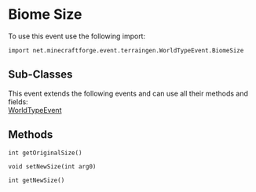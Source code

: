 # Biome Size

To use this event use the following import:
```groovy:no-line-numbers
import net.minecraftforge.event.terraingen.WorldTypeEvent.BiomeSize
```

## Sub-Classes
This event extends the following events and can use all their methods and fields: <br>
[WorldTypeEvent](index.md)

## Methods
```groovy:no-line-numbers
int getOriginalSize()
```

```groovy:no-line-numbers
void setNewSize(int arg0)
```

```groovy:no-line-numbers
int getNewSize()
```

